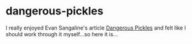 # dangerous-pickles
I really enjoyed Evan Sangaline's article [Dangerous Pickles](https://intoli.com/blog/dangerous-pickles/) and felt like I should work through it myself...so here it is...


